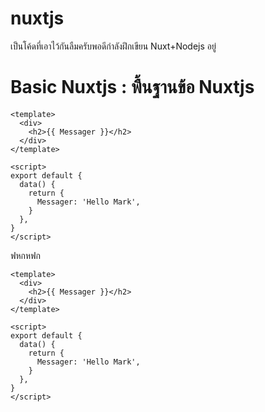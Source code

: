 # nuxtjs
เป็นโค้ดที่เอาไว้กันลืมครับพอดีกำลังฝึกเขียน Nuxt+Nodejs อยู่

# Basic Nuxtjs : พื้นฐานข้อ Nuxtjs

```vue
<template>
  <div>
    <h2>{{ Messager }}</h2>
  </div>
</template>

<script>
export default {
  data() {
    return {
      Messager: 'Hello Mark',
    }
  },
}
</script>
```
ฟหกหฟก
```vue
<template>
  <div>
    <h2>{{ Messager }}</h2>
  </div>
</template>

<script>
export default {
  data() {
    return {
      Messager: 'Hello Mark',
    }
  },
}
</script>
```
